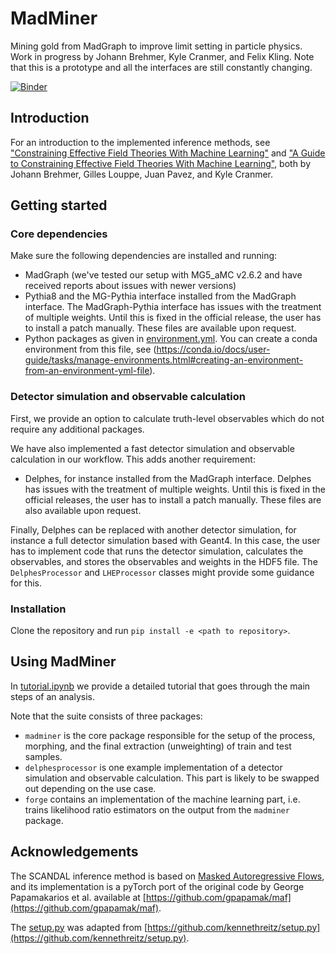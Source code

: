 # MadMiner

Mining gold from MadGraph to improve limit setting in particle physics. Work in progress by Johann Brehmer, Kyle Cranmer,
and Felix Kling. Note that this is a prototype and all the interfaces are still constantly changing.

[![Binder](https://mybinder.org/badge.svg)](https://mybinder.org/v2/gh/johannbrehmer/madminer/master)

## Introduction

For an introduction to the implemented inference methods, see
["Constraining Effective Field Theories With Machine Learning"](https://arxiv.org/abs/1805.00013) and
["A Guide to Constraining Effective Field Theories With Machine Learning"](https://arxiv.org/abs/1805.00020),
both by Johann Brehmer, Gilles Louppe, Juan Pavez, and Kyle Cranmer.

## Getting started

### Core dependencies

Make sure the following dependencies are installed and running:
- MadGraph (we've tested our setup with MG5_aMC v2.6.2 and have received reports about issues with newer versions)
- Pythia8 and the MG-Pythia interface installed from the MadGraph interface. The MadGraph-Pythia interface has issues
with the treatment of multiple weights. Until this is fixed in the official release, the user has to install a patch
manually. These files are available upon request.
- Python packages as given in [environment.yml](environment.yml). You can create a conda environment from this file, see
(https://conda.io/docs/user-guide/tasks/manage-environments.html#creating-an-environment-from-an-environment-yml-file).

### Detector simulation and observable calculation

First, we provide an option to calculate truth-level observables which do not require any additional packages.

We have also implemented a fast detector simulation and observable calculation in our workflow. This adds another
requirement:
- Delphes, for instance installed from the MadGraph interface. Delphes has issues with the treatment of multiple
weights. Until this is fixed in the official releases, the user has to install a patch manually. These files are also
available upon request.

Finally, Delphes can be replaced with another detector simulation, for instance a full detector simulation based
with Geant4. In this case, the user has to implement code that runs the detector simulation, calculates the observables,
and stores the observables and weights in the HDF5 file. The `DelphesProcessor` and `LHEProcessor` classes might provide
some guidance for this.

### Installation

Clone the repository and run `pip install -e <path to repository>`.

## Using MadMiner

In  [tutorial.ipynb](examples/tutorial/tutorial.ipynb) we provide a detailed tutorial that goes through the main steps
of an analysis.

Note that the suite consists of three packages:
- `madminer` is the core package responsible for the setup of the process, morphing, and the final extraction
  (unweighting) of train and test samples.
- `delphesprocessor` is one example implementation of a detector simulation and observable calculation. This part is
   likely to be swapped out depending on the use case.
- `forge`  contains an implementation of the machine learning part, i.e. trains likelihood ratio estimators on the
  output from the `madminer` package.

## Acknowledgements

The SCANDAL inference method is based on [Masked Autoregressive Flows](https://arxiv.org/abs/1705.07057), and its
implementation is a pyTorch port of the original code by George Papamakarios et al. available at
[https://github.com/gpapamak/maf](https://github.com/gpapamak/maf).

The [setup.py](setup.py) was adapted from
[https://github.com/kennethreitz/setup.py](https://github.com/kennethreitz/setup.py).
